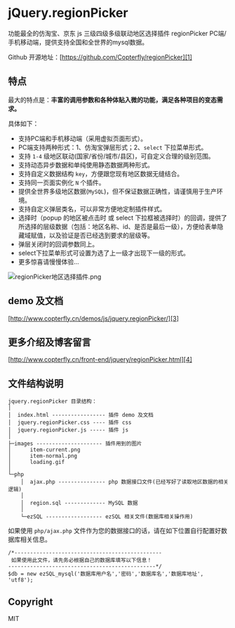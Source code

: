 # jQuery.regionPicker

功能最全的仿淘宝、京东 js 三级四级多级联动地区选择插件 regionPicker PC端/手机移动端，提供支持全国和全世界的mysql数据。

Github 开源地址：[https://github.com/Copterfly/regionPicker][1]

## 特点

最大的特点是：**丰富的调用参数和各种体贴入微的功能，满足各种项目的变态需求。**

具体如下：

- 支持PC端和手机移动端（采用虚拟页面形式）。
- PC端支持两种形式：1、仿淘宝弹层形式；2、`select` 下拉菜单形式。
- 支持 `1-4` 级地区联动(国家/省份/城市/县区)，可自定义合理的级别范围。
- 支持动态异步数据和单纯使用静态数据两种形式。
- 支持自定义数据结构 `key`，方便跟您现有地区数据无缝结合。
- 支持同一页面实例化 `N` 个插件。
- 提供全世界多级地区数据(`MySQL`)，但不保证数据正确性，请谨慎用于生产环境。
- 支持自定义弹层类名，可以非常方便地定制插件样式。
- 选择时（popup 的地区被点击时 或 select 下拉框被选择时）的回调，提供了所选择的层级数据（包括：地区名称、id、是否是最后一级），方便给表单隐藏域赋值，以及验证是否已经选到要求的层级等。
- 弹层关闭时的回调参数同上。
- select下拉菜单形式可设置为选了上一级才出现下一级的形式。
- 更多惊喜请慢慢体验...

![regionPicker地区选择插件.png][2]

## demo 及文档

[http://www.copterfly.cn/demos/js/jquery.regionPicker/][3]

## 更多介绍及博客留言

[http://www.copterfly.cn/front-end/jquery/regionPicker.html][4]

## 文件结构说明

```
jquery.regionPicker 目录结构：
│
│  index.html ----------------- 插件 demo 及文档
│  jquery.regionPicker.css ---- 插件 css
│  jquery.regionPicker.js ----- 插件 js
│  
├─images --------------------- 插件用到的图片
│      item-current.png
│      item-normal.png
│      loading.gif
│      
└─php
    │  ajax.php --------------- php 数据接口文件(已经写好了读取地区数据的相关逻辑)
    │  
    │  region.sql ------------- MySQL 数据
    │  
    └─ezSQL ------------------ ezSQL 相关文件(数据库相关操作用)
```

如果使用 `php/ajax.php` 文件作为您的数据接口的话，请在如下位置自行配置好数据库相关信息。

```
/*-----------------------------------------------
 如果使用此文件，请先务必根据自己的数据库填写以下信息！
-----------------------------------------------*/
$db = new ezSQL_mysql('数据库用户名','密码','数据库名','数据库地址', 'utf8');
```

## Copyright

MIT



  [1]: https://github.com/Copterfly/regionPicker
  [2]: http://www.copterfly.cn/usr/uploads/2018/06/4176129274.png
  [3]: http://www.copterfly.cn/demos/js/jquery.regionPicker/
  [4]: http://www.copterfly.cn/front-end/jquery/regionPicker.html

